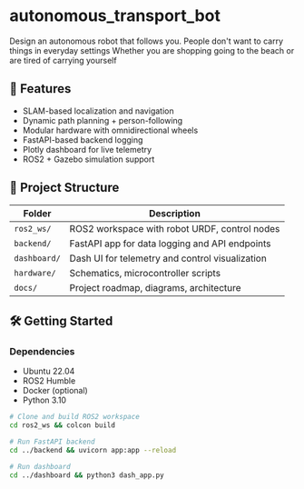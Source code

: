 # autonomous_transport_bot
Design an autonomous robot that follows you. People don't want to carry things in everyday settings Whether you are shopping going to the beach or are tired of carrying yourself

## 🔧 Features

- SLAM-based localization and navigation
- Dynamic path planning + person-following
- Modular hardware with omnidirectional wheels
- FastAPI-based backend logging
- Plotly dashboard for live telemetry
- ROS2 + Gazebo simulation support

## 📁 Project Structure

| Folder | Description |
|--------|-------------|
| `ros2_ws/` | ROS2 workspace with robot URDF, control nodes |
| `backend/` | FastAPI app for data logging and API endpoints |
| `dashboard/` | Dash UI for telemetry and control visualization |
| `hardware/` | Schematics, microcontroller scripts |
| `docs/` | Project roadmap, diagrams, architecture |

## 🛠️ Getting Started

### Dependencies

- Ubuntu 22.04
- ROS2 Humble
- Docker (optional)
- Python 3.10

```bash
# Clone and build ROS2 workspace
cd ros2_ws && colcon build

# Run FastAPI backend
cd ../backend && uvicorn app:app --reload

# Run dashboard
cd ../dashboard && python3 dash_app.py
